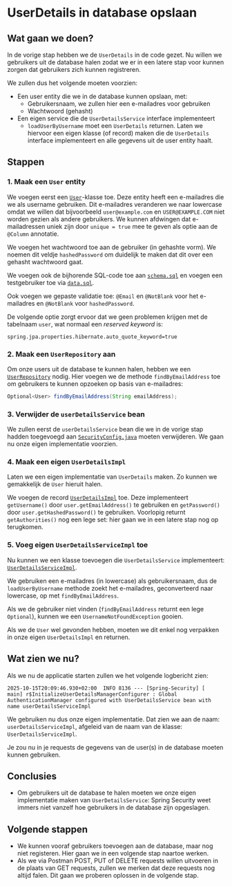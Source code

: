 # UserDetails in database opslaan

## Wat gaan we doen?

In de vorige stap hebben we de `UserDetails` in de code gezet. Nu willen we
gebruikers uit de database halen zodat we er in een latere stap voor kunnen
zorgen dat gebruikers zich kunnen registreren.

We zullen dus het volgende moeten voorzien:

- Een user entity die we in de database kunnen opslaan, met:
  - Gebruikersnaam, we zullen hier een e-mailadres voor gebruiken
  - Wachtwoord (gehasht)
- Een eigen service die de `UserDetailsService` interface implementeert
  - `loadUserByUsername` moet een `UserDetails` returnen. Laten we hiervoor
    een eigen klasse (of record) maken die de `UserDetails` interface implementeert en
    alle gegevens uit de user entity haalt.

## Stappen

### 1. Maak een `User` entity

We voegen eerst een [`User`](./src/main/java/be/ucll/backend2/model/User.java)-klasse toe. Deze
entity heeft een e-mailadres die we als username gebruiken. Dit e-mailadres veranderen we naar lowercase
omdat we willen dat bijvoorbeeld `user@example.com` en `USER@EXAMPLE.COM` niet worden gezien als andere
gebruikers. We kunnen afdwingen dat e-mailadressen uniek zijn door `unique = true` mee te geven als optie
aan de `@Column` annotatie.

We voegen het wachtwoord toe aan de gebruiker (in gehashte vorm). We noemen dit veldje `hashedPassword` om
duidelijk te maken dat dit over een gehasht wachtwoord gaat.

We voegen ook de bijhorende SQL-code toe aan [`schema.sql`](./src/main/resources/schema.sql) en
voegen een testgebruiker toe via [`data.sql`](./src/main/resources/data.sql).

Ook voegen we gepaste validatie toe: `@Email` en `@NotBlank` voor het e-mailadres en `@NotBlank` voor `hashedPassword`.

De volgende optie zorgt ervoor dat we geen problemen krijgen met de tabelnaam `user`, wat normaal een *reserved keyword*
is:

```properties
spring.jpa.properties.hibernate.auto_quote_keyword=true
```

### 2. Maak een `UserRepository` aan

Om onze users uit de database te kunnen halen, hebben we een
[`UserRepository`](./src/main/java/be/ucll/backend2/repository/UserRepository.java) nodig. Hier voegen we
de methode `findByEmailAddress` toe om gebruikers te kunnen opzoeken op basis van e-mailadres:

```java
Optional<User> findByEmailAddress(String emailAddress);
```

### 3. Verwijder de `userDetailsService` bean

We zullen eerst de `userDetailsService` bean die we in de vorige stap hadden toegevoegd aan
[`SecurityConfig.java`](./src/main/java/be/ucll/backend2/config/SecurityConfig.java) moeten verwijderen.
We gaan nu onze eigen implementatie voorzien.

### 4. Maak een eigen `UserDetailsImpl`

Laten we een eigen implementatie van `UserDetails` maken. Zo kunnen we gemakkelijk de `User` hieruit halen.

We voegen de record [`UserDetailsImpl`](./src/main/java/be/ucll/backend2/model/UserDetailsImpl.java) toe. Deze
implementeert `getUsername()` door `user.getEmailAddress()` te gebruiken en `getPassword()` door
`user.getHashedPassword()` te gebruiken. Voorlopig returnt `getAuthorities()` nog een lege set: hier gaan we
in een latere stap nog op terugkomen.

### 5. Voeg eigen `UserDetailsServiceImpl` toe

Nu kunnen we een klasse toevoegen die `UserDetailsService` implementeert:
[`UserDetailsServiceImpl`](./src/main/java/be/ucll/backend2/service/UserDetailsServiceImpl.java).

We gebruiken een e-mailadres (in lowercase) als gebruikersnaam, dus de `loadUserByUsername` methode zoekt
het e-mailadres, geconverteerd naar lowercase, op met `findByEmailAddress`.

Als we de gebruiker niet vinden (`findByEmailAddress` returnt een lege `Optional`), kunnen we een
`UsernameNotFoundException` gooien.

Als we de `User` wel gevonden hebben, moeten we dit enkel nog verpakken in onze eigen `UserDetailsImpl` en returnen.

## Wat zien we nu?

Als we nu de applicatie starten zullen we het volgende logbericht zien:

```
2025-10-15T20:09:46.930+02:00  INFO 8136 --- [Spring-Security] [           main] r$InitializeUserDetailsManagerConfigurer : Global AuthenticationManager configured with UserDetailsService bean with name userDetailsServiceImpl
```

We gebruiken nu dus onze eigen implementatie. Dat zien we aan de naam: `userDetailsServiceImpl`, afgeleid van de naam
van de klasse: `UserDetailsServiceImpl`.

Je zou nu in je requests de gegevens van de user(s) in de database moeten kunnen gebruiken.

## Conclusies

- Om gebruikers uit de database te halen moeten we onze eigen implementatie maken van `UserDetailsService`: Spring
  Security weet immers niet vanzelf hoe gebruikers in de database zijn opgeslagen.

## Volgende stappen

- We kunnen vooraf gebruikers toevoegen aan de database, maar nog niet registeren. Hier gaan we in een volgende stap
  naartoe werken.
- Als we via Postman POST, PUT of DELETE requests willen uitvoeren in de plaats van GET requests, zullen we merken
  dat deze requests nog altijd falen. Dit gaan we proberen oplossen in de volgende stap.